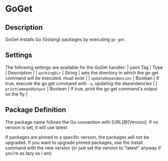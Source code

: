 # GoGet

## Description

GoGet installs Go (Golang) packages by executing `go get`.

## Settings

The following settings are available for the GoGet handler:
| yaml Tag | Type | Description |
| `workingDir` | String | sets the directory in which the go get command will be executed. must exist |
| `updateDependencies` | Boolean | If true, execute the go get command with `-u`, updating the dependencies |
| `printCommandOutput` | Boolean | If true, print the go get command's output on the fly |

## Package Definition

The package name follows the Go convention with [URL]@[Version]. If no version
is set, it will use latest.

If packages are pinned to a specific version, the packages will not be upgraded.
If you want to upgrade pinned packages, use the install command with the new
version (or just set the version to "latest" anyway if you're as lazy as I am)
